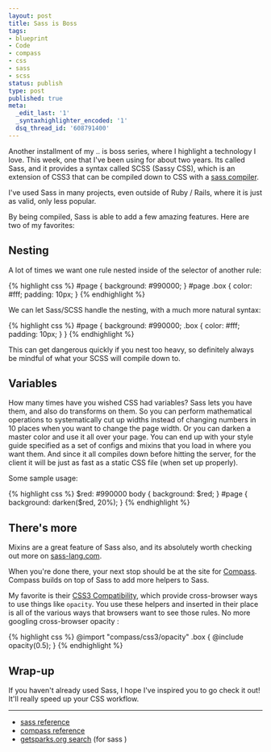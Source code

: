 ```yaml
---
layout: post
title: Sass is Boss
tags:
- blueprint
- Code
- compass
- css
- sass
- scss
status: publish
type: post
published: true
meta:
  _edit_last: '1'
  _syntaxhighlighter_encoded: '1'
  dsq_thread_id: '608791400'
---
```

Another installment of my  .. is boss  series, where I highlight a technology I love. This week, one that I've been using for about two years. Its called Sass, and it provides a syntax called  SCSS  (Sassy CSS), which is an extension of CSS3 that can be compiled down to CSS with a <a href="http://sass-lang.com/download.html">sass compiler</a>.

I've used Sass in many projects, even outside of Ruby / Rails, where it is just as valid, only less popular.

By being compiled, Sass is able to add a few amazing features. Here are two of my favorites:
<h2 id="nesting">Nesting</h2>
A lot of times we want one rule nested inside of the selector of another rule:

{% highlight css %}
#page {
  background: #990000;
}
#page .box {
  color: #fff;
  padding: 10px;
}
{% endhighlight %}

We can let Sass/SCSS handle the nesting, with a much more natural syntax:

{% highlight css %}
#page {
  background: #990000;
  .box {
    color: #fff;
    padding: 10px;
  }
}
{% endhighlight %}

This can get dangerous quickly if you nest too heavy, so definitely always be mindful of what your SCSS will compile down to.
<h2 id="variables">Variables</h2>
How many times have you wished CSS had variables? Sass lets you have them, and also do transforms on them. So you can perform mathematical operations to systematically cut up widths instead of changing numbers in 10 places when you want to change the page width. Or you can darken a master color and use it all over your page. You can end up with your style guide specified as a set of configs and mixins that you load in where you want them. And since it all compiles down before hitting the server, for the client it will be just as fast as a static CSS file (when set up properly).

Some sample usage:

{% highlight css %}
$red: #990000 body {
  background: $red;
}
#page {
  background: darken($red, 20%);
}
{% endhighlight %}
<h2 id="theres_more">There's more</h2>
Mixins are a great feature of Sass also, and its absolutely worth checking out more on <a href="http://sass-lang.com/">sass-lang.com</a>.

When you're done there, your next stop should be at the site for <a href="http://compass-style.org/">Compass</a>. Compass builds on top of Sass to add more helpers to Sass.

My favorite is their <a href="http://compass-style.org/reference/compass/css3/">CSS3 Compatibility</a>, which provide cross-browser ways to use things like <code>opacity</code>. You use these helpers and inserted in their place is all of the various ways that browsers want to see those rules. No more googling  cross-browser opacity :

{% highlight css %}
@import &quot;compass/css3/opacity&quot;
.box {
  @include opacity(0.5);
}
{% endhighlight %}
<h2 id="wrapup">Wrap-up</h2>
If you haven't already used Sass, I hope I've inspired you to go check it out! It'll really speed up your CSS workflow.

<hr />

<ul>
	<li><a href="http://sass-lang.com/docs/yardoc/file.SASS_REFERENCE.html#plugin">sass reference</a></li>
	<li><a href="http://compass-style.org/reference/compass/">compass reference</a></li>
	<li><a href="http://getsparks.org/search">getsparks.org search</a> (for  sass )</li>
</ul>
